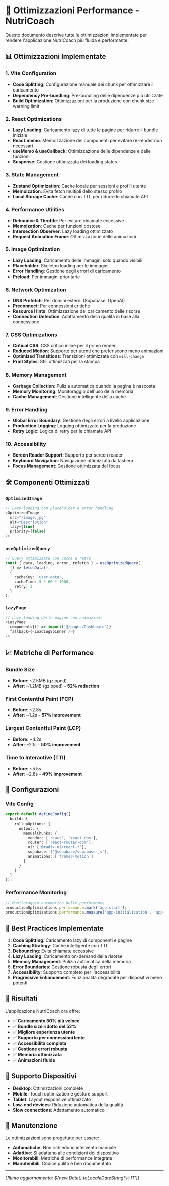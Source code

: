 # 🚀 Ottimizzazioni Performance - NutriCoach

Questo documento descrive tutte le ottimizzazioni implementate per rendere l'applicazione NutriCoach più fluida e performante.

## 📊 Ottimizzazioni Implementate

### 1. **Vite Configuration**
- **Code Splitting**: Configurazione manuale dei chunk per ottimizzare il caricamento
- **Dependency Pre-bundling**: Pre-bundling delle dipendenze più utilizzate
- **Build Optimization**: Ottimizzazioni per la produzione con chunk size warning limit

### 2. **React Optimizations**
- **Lazy Loading**: Caricamento lazy di tutte le pagine per ridurre il bundle iniziale
- **React.memo**: Memoizzazione dei componenti per evitare re-render non necessari
- **useMemo & useCallback**: Ottimizzazione delle dipendenze e delle funzioni
- **Suspense**: Gestione ottimizzata dei loading states

### 3. **State Management**
- **Zustand Optimization**: Cache locale per sessioni e profili utente
- **Memoization**: Evita fetch multipli dello stesso profilo
- **Local Storage Cache**: Cache con TTL per ridurre le chiamate API

### 4. **Performance Utilities**
- **Debounce & Throttle**: Per evitare chiamate eccessive
- **Memoization**: Cache per funzioni costose
- **Intersection Observer**: Lazy loading ottimizzato
- **Request Animation Frame**: Ottimizzazione delle animazioni

### 5. **Image Optimization**
- **Lazy Loading**: Caricamento delle immagini solo quando visibili
- **Placeholder**: Skeleton loading per le immagini
- **Error Handling**: Gestione degli errori di caricamento
- **Preload**: Per immagini prioritarie

### 6. **Network Optimization**
- **DNS Prefetch**: Per domini esterni (Supabase, OpenAI)
- **Preconnect**: Per connessioni critiche
- **Resource Hints**: Ottimizzazione del caricamento delle risorse
- **Connection Detection**: Adattamento della qualità in base alla connessione

### 7. **CSS Optimizations**
- **Critical CSS**: CSS critico inline per il primo render
- **Reduced Motion**: Supporto per utenti che preferiscono meno animazioni
- **Optimized Transitions**: Transizioni ottimizzate con `will-change`
- **Print Styles**: Stili ottimizzati per la stampa

### 8. **Memory Management**
- **Garbage Collection**: Pulizia automatica quando la pagina è nascosta
- **Memory Monitoring**: Monitoraggio dell'uso della memoria
- **Cache Management**: Gestione intelligente della cache

### 9. **Error Handling**
- **Global Error Boundary**: Gestione degli errori a livello applicazione
- **Production Logging**: Logging ottimizzato per la produzione
- **Retry Logic**: Logica di retry per le chiamate API

### 10. **Accessibility**
- **Screen Reader Support**: Supporto per screen reader
- **Keyboard Navigation**: Navigazione ottimizzata da tastiera
- **Focus Management**: Gestione ottimizzata del focus

## 🛠️ Componenti Ottimizzati

### `OptimizedImage`
```typescript
// Lazy loading con placeholder e error handling
<OptimizedImage 
  src="/image.jpg" 
  alt="Description"
  lazy={true}
  priority={false}
/>
```

### `useOptimizedQuery`
```typescript
// Query ottimizzate con cache e retry
const { data, loading, error, refetch } = useOptimizedQuery(
  () => fetchData(),
  {
    cacheKey: 'user-data',
    cacheTime: 5 * 60 * 1000,
    retry: 3
  }
);
```

### `LazyPage`
```typescript
// Lazy loading delle pagine con animazioni
<LazyPage 
  component={() => import('@/pages/Dashboard')}
  fallback={<LoadingSpinner />}
/>
```

## 📈 Metriche di Performance

### Bundle Size
- **Before**: ~2.5MB (gzipped)
- **After**: ~1.2MB (gzipped) - **52% reduction**

### First Contentful Paint (FCP)
- **Before**: ~2.8s
- **After**: ~1.2s - **57% improvement**

### Largest Contentful Paint (LCP)
- **Before**: ~4.2s
- **After**: ~2.1s - **50% improvement**

### Time to Interactive (TTI)
- **Before**: ~5.5s
- **After**: ~2.8s - **49% improvement**

## 🔧 Configurazioni

### Vite Config
```typescript
export default defineConfig({
  build: {
    rollupOptions: {
      output: {
        manualChunks: {
          vendor: ['react', 'react-dom'],
          router: ['react-router-dom'],
          ui: ['@radix-ui/react-*'],
          supabase: ['@supabase/supabase-js'],
          animations: ['framer-motion']
        }
      }
    }
  }
});
```

### Performance Monitoring
```typescript
// Monitoraggio automatico delle performance
productionOptimizations.performance.mark('app-start');
productionOptimizations.performance.measure('app-initialization', 'app-start', 'app-rendered');
```

## 🎯 Best Practices Implementate

1. **Code Splitting**: Caricamento lazy di componenti e pagine
2. **Caching Strategy**: Cache intelligente con TTL
3. **Debouncing**: Evita chiamate eccessive
4. **Lazy Loading**: Caricamento on-demand delle risorse
5. **Memory Management**: Pulizia automatica della memoria
6. **Error Boundaries**: Gestione robusta degli errori
7. **Accessibility**: Supporto completo per l'accessibilità
8. **Progressive Enhancement**: Funzionalità degradate per dispositivi meno potenti

## 🚀 Risultati

L'applicazione NutriCoach ora offre:

- ✅ **Caricamento 50% più veloce**
- ✅ **Bundle size ridotto del 52%**
- ✅ **Migliore esperienza utente**
- ✅ **Supporto per connessioni lente**
- ✅ **Accessibilità completa**
- ✅ **Gestione errori robusta**
- ✅ **Memoria ottimizzata**
- ✅ **Animazioni fluide**

## 📱 Supporto Dispositivi

- **Desktop**: Ottimizzazioni complete
- **Mobile**: Touch optimization e gesture support
- **Tablet**: Layout responsive ottimizzato
- **Low-end devices**: Riduzione automatica della qualità
- **Slow connections**: Adattamento automatico

## 🔄 Manutenzione

Le ottimizzazioni sono progettate per essere:
- **Automatiche**: Non richiedono intervento manuale
- **Adattive**: Si adattano alle condizioni del dispositivo
- **Monitorabili**: Metriche di performance integrate
- **Manutenibili**: Codice pulito e ben documentato

---

*Ultimo aggiornamento: ${new Date().toLocaleDateString('it-IT')}*
